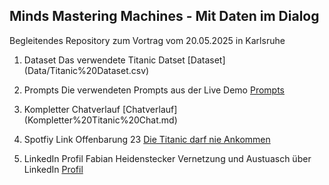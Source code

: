 ## Minds Mastering Machines - Mit Daten im Dialog 
Begleitendes Repository zum Vortrag vom 20.05.2025 in Karlsruhe

1. Dataset 
   Das verwendete Titanic Datset
   [Dataset] (Data/Titanic%20Dataset.csv)
2. Prompts 
   Die verwendeten Prompts aus der Live Demo
   [Prompts](Titanic%20Prompts.md)

3. Kompletter Chatverlauf
   [Chatverlauf] (Kompletter%20Titanic%20Chat.md)

4. Spotfiy Link Offenbarung 23 
   [Die Titanic darf nie Ankommen](https://open.spotify.com/album/6waeaRCI5HTFTmkQtghMVS)

5. LinkedIn Profil Fabian Heidenstecker
   Vernetzung und Austuasch über LinkedIn
   [Profil](https://www.linkedin.com/in/fabian-heidenstecker-0bb8b426/)